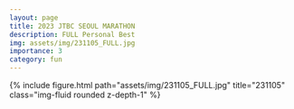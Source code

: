 ```yaml
---
layout: page
title: 2023 JTBC SEOUL MARATHON
description: FULL Personal Best
img: assets/img/231105_FULL.jpg
importance: 3
category: fun
---
```


<div class="row mt-3">
    <!-- Image -->
    <div class="col-sm mt-3 mt-md-0">
        {% include figure.html path="assets/img/231105_FULL.jpg" title="231105" class="img-fluid rounded z-depth-1" %}
    </div>
</div>